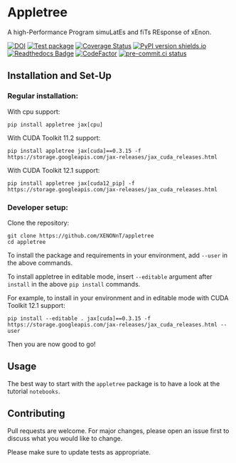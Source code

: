 # Appletree

A high-Performance Program simuLatEs and fiTs REsponse of xEnon.

[![DOI](https://zenodo.org/badge/534803881.svg)](https://zenodo.org/badge/latestdoi/534803881)
[![Test package](https://github.com/XENONnT/appletree/actions/workflows/pytest.yml/badge.svg?branch=master)](https://github.com/XENONnT/appletree/actions/workflows/pytest.yml)
[![Coverage Status](https://coveralls.io/repos/github/XENONnT/appletree/badge.svg?branch=master&kill_cache=1)](https://coveralls.io/github/XENONnT/appletree?branch=master&kill_cache=1)
[![PyPI version shields.io](https://img.shields.io/pypi/v/appletree.svg)](https://pypi.python.org/pypi/appletree/)
[![Readthedocs Badge](https://readthedocs.org/projects/appletree/badge/?version=latest)](https://appletree.readthedocs.io/en/latest/?badge=latest)
[![CodeFactor](https://www.codefactor.io/repository/github/xenonnt/appletree/badge)](https://www.codefactor.io/repository/github/xenonnt/appletree)
[![pre-commit.ci status](https://results.pre-commit.ci/badge/github/XENONnT/appletree/master.svg)](https://results.pre-commit.ci/latest/github/XENONnT/appletree/master)

## Installation and Set-Up

### Regular installation:

With cpu support:

```
pip install appletree jax[cpu]
```

With CUDA Toolkit 11.2 support:

```
pip install appletree jax[cuda]==0.3.15 -f https://storage.googleapis.com/jax-releases/jax_cuda_releases.html
```

With CUDA Toolkit 12.1 support:

```
pip install appletree jax[cuda12_pip] -f https://storage.googleapis.com/jax-releases/jax_cuda_releases.html
```

### Developer setup:

Clone the repository:

```
git clone https://github.com/XENONnT/appletree
cd appletree
```

To install the package and requirements in your environment, add `--user` in the above commands.

To install appletree in editable mode, insert `--editable` argument after `install` in the above `pip install` commands.

For example, to install in your environment and in editable mode with CUDA Toolkit 12.1 support:

```
pip install --editable . jax[cuda]==0.3.15 -f https://storage.googleapis.com/jax-releases/jax_cuda_releases.html --user
```

Then you are now good to go!

## Usage

The best way to start with the `appletree` package is to have a look at the tutorial `notebooks`.

## Contributing

Pull requests are welcome. For major changes, please open an issue first to discuss what you would like to change.

Please make sure to update tests as appropriate.
